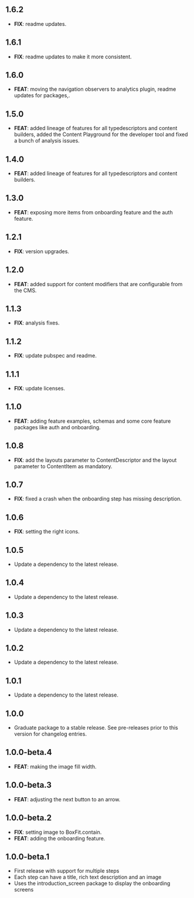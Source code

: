 ## 1.6.2

 - **FIX**: readme updates.

## 1.6.1

 - **FIX**: readme updates to make it more consistent.

## 1.6.0

 - **FEAT**: moving the navigation observers to analytics plugin, readme updates for packages,.

## 1.5.0

 - **FEAT**: added lineage of features for all typedescriptors and content builders, added the Content Playground for the developer tool and fixed a bunch of analysis issues.

## 1.4.0

 - **FEAT**: added lineage of features for all typedescriptors and content builders.

## 1.3.0

 - **FEAT**: exposing more items from onboarding feature and the auth feature.

## 1.2.1

 - **FIX**: version upgrades.

## 1.2.0

 - **FEAT**: added support for content modifiers that are configurable from the CMS.

## 1.1.3

 - **FIX**: analysis fixes.

## 1.1.2

 - **FIX**: update pubspec and readme.

## 1.1.1

 - **FIX**: update licenses.

## 1.1.0

 - **FEAT**: adding feature examples, schemas and some core feature packages like auth and onboarding.

## 1.0.8

 - **FIX**: add the layouts parameter to ContentDescriptor and the layout parameter to ContentItem as mandatory.

## 1.0.7

 - **FIX**: fixed a crash when the onboarding step has missing description.

## 1.0.6

 - **FIX**: setting the right icons.

## 1.0.5

 - Update a dependency to the latest release.

## 1.0.4

 - Update a dependency to the latest release.

## 1.0.3

 - Update a dependency to the latest release.

## 1.0.2

 - Update a dependency to the latest release.

## 1.0.1

 - Update a dependency to the latest release.

## 1.0.0

 - Graduate package to a stable release. See pre-releases prior to this version for changelog entries.

## 1.0.0-beta.4

 - **FEAT**: making the image fill width.

## 1.0.0-beta.3

 - **FEAT**: adjusting the next button to an arrow.

## 1.0.0-beta.2

 - **FIX**: setting image to BoxFit.contain.
 - **FEAT**: adding the onboarding feature.

## 1.0.0-beta.1

- First release with support for multiple steps
- Each step can have a title, rich text description and an image
- Uses the introduction_screen package to display the onboarding screens
